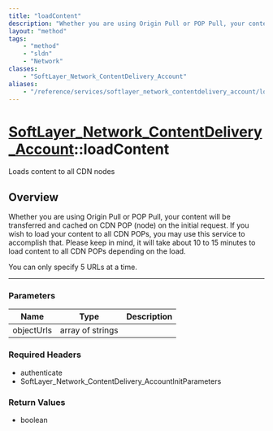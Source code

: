 ```yaml
---
title: "loadContent"
description: "Whether you are using Origin Pull or POP Pull, your content will be transferred and cached on CDN POP (node) on the init... "
layout: "method"
tags:
    - "method"
    - "sldn"
    - "Network"
classes:
    - "SoftLayer_Network_ContentDelivery_Account"
aliases:
    - "/reference/services/softlayer_network_contentdelivery_account/loadContent"
---
```

# [SoftLayer_Network_ContentDelivery_Account](/reference/services/SoftLayer_Network_ContentDelivery_Account)::loadContent

Loads content to all CDN nodes


## Overview 
Whether you are using Origin Pull or POP Pull, your content will be transferred and cached on CDN POP (node) on the initial request. If you wish to load your content to all CDN POPs, you may use this service to accomplish that. Please keep in mind, it will take about 10 to 15 minutes to load content to all CDN POPs depending on the load. 

You can only specify 5 URLs at a time. 

-----

### Parameters 
|Name | Type | Description |
| --- | --- | --- |
|objectUrls| array of strings| |


### Required Headers
* authenticate
* SoftLayer_Network_ContentDelivery_AccountInitParameters


### Return Values
* boolean





